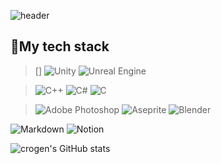 ![header](https://capsule-render.vercel.app/api?type=soft&color=282A36&height=200&section=header&text=Hello&fontSize=90&fontColor=F8F8F2&animation=fadeIn&desc=YounghwanChoi&descAlignY=90)

## 📍My tech stack

> []
> ![Unity](https://img.shields.io/badge/unity-%23000000.svg?style=for-the-badge&logo=unity&logoColor=white)
> ![Unreal Engine](https://img.shields.io/badge/unrealengine-%23313131.svg?style=for-the-badge&logo=unrealengine&logoColor=white)

> ![C++](https://img.shields.io/badge/c++-%2300599C.svg?style=for-the-badge&logo=c%2B%2B&logoColor=white)
![C#](https://img.shields.io/badge/c%23-%23239120.svg?style=for-the-badge&logo=csharp&logoColor=white)
![C](https://img.shields.io/badge/c-%2300599C.svg?style=for-the-badge&logo=c&logoColor=white)

> ![Adobe Photoshop](https://img.shields.io/badge/adobe%20photoshop-%2331A8FF.svg?style=for-the-badge&logo=adobe%20photoshop&logoColor=white)
![Aseprite](https://img.shields.io/badge/Aseprite-FFFFFF?style=for-the-badge&logo=Aseprite&logoColor=#7D929E)
![Blender](https://img.shields.io/badge/blender-%23F5792A.svg?style=for-the-badge&logo=blender&logoColor=white)

![Markdown](https://img.shields.io/badge/markdown-%23000000.svg?style=for-the-badge&logo=markdown&logoColor=white)
![Notion](https://img.shields.io/badge/Notion-%23000000.svg?style=for-the-badge&logo=notion&logoColor=white)

![crogen's GitHub stats](https://github-readme-stats.vercel.app/api?username=Crogen0407&hide=stars,contribs&count_private=true&show_icons=true&&theme=dracula)
